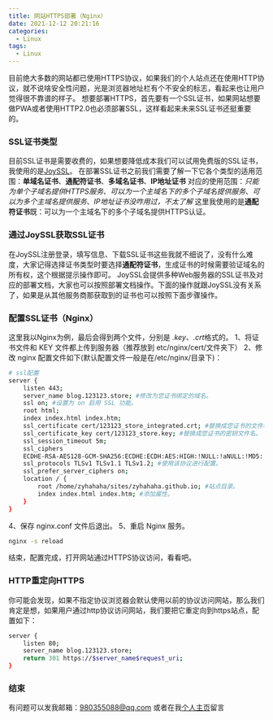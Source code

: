 ```yaml
---
title: 网站HTTPS部署（Nginx）
date: 2021-12-12 20:21:16
categories:
  - Linux
tags: 
  - Linux
---
```


目前绝大多数的网站都已使用HTTPS协议，如果我们的个人站点还在使用HTTP协议，就不说啥安全性问题，光是浏览器地址栏有个不安全的标志，看起来也让用户觉得很不靠谱的样子。
想要部署HTTPS，首先要有一个SSL证书，如果网站想要做PWA或者使用HTTP2.0也必须部署SSL，这样看起来未来SSL证书还挺重要的。

### SSL证书类型
目前SSL证书是需要收费的，如果想要降低成本我们可以试用免费版的SSL证书，我使用的是[JoySSL](https://www.joyssl.com/)。
在部署SSL证书之前我们需要了解一下它各个类型的适用范围：**单域名证书**、**通配符证书**、**多域名证书**、**IP地址证书**
对应的使用范围：*只能为单个子域名提供HTTPS服务*、*可以为一个主域名下的多个子域名提供服务*、*可以为多个主域名提供服务*、*IP地址证书没咋用过，不太了解*
这里我使用的是**通配符证书**既：可以为一个主域名下的多个子域名提供HTTPS认证。

<!-- more -->

### 通过JoySSL获取SSL证书
在JoySSL注册登录，填写信息、下载SSL证书这些我就不细说了，没有什么难度，大家记得选择证书类型时要选择**通配符证书**，生成证书的时候需要验证域名的所有权，这个根据提示操作即可。
JoySSL会提供多种Web服务器的SSL证书及对应的部署文档，大家也可以按照部署文档操作。下面的操作就跟JoySSL没有关系了，如果是从其他服务商那获取到的证书也可以按照下面步骤操作。

### 配置SSL证书（Nginx）
这里我以Nginx为例，最后会得到两个文件，分别是 *.key*、*.crt*格式的。
1、将证书文件和 KEY 文件都上传到服务器（推荐放到 etc/nginx/cert/文件夹下）
2、修改 nginx 配置文件如下(默认配置文件一般是在/etc/nginx/目录下)：
``` bash
# ssl配置
server {
    listen 443;
    server_name blog.123123.store; #修改为您证书绑定的域名。
    ssl on; #设置为 on 启用 SSL 功能。
    root html;
    index index.html index.htm;
    ssl_certificate cert/123123_store_integrated.crt; #替换成您证书的文件名。
    ssl_certificate_key cert/123123_store.key; #替换成您证书的密钥文件名。
    ssl_session_timeout 5m;
    ssl_ciphers
    ECDHE-RSA-AES128-GCM-SHA256:ECDHE:ECDH:AES:HIGH:!NULL:!aNULL:!MD5:!ADH:!RC4; #使用此加密套件。
    ssl_protocols TLSv1 TLSv1.1 TLSv1.2; #使用该协议进行配置。
    ssl_prefer_server_ciphers on;
    location / {
        root /home/zyhahaha/sites/zyhahaha.github.io; #站点目录。
        index index.html index.htm; #添加属性。
    }
}
```
4、保存 nginx.conf 文件后退出。
5、重启 Nginx 服务。
``` bash
nginx -s reload
```
结束，配置完成，打开网站通过HTTPS协议访问，看看吧。

### HTTP重定向HTTPS
你可能会发现，如果不指定协议浏览器会默认使用以前的协议访问网站，那么我们肯定是想，如果用户通过http协议访问网站，我们要把它重定向到https站点，配置如下：
``` bash
server {
    listen 80;
    server_name blog.123123.store;
    return 301 https://$server_name$request_uri;
}
```

### 结束
有问题可以发我邮箱：980355088@qq.com
或者在我[个人主页](https://cv.123123.store/message.html)留言
